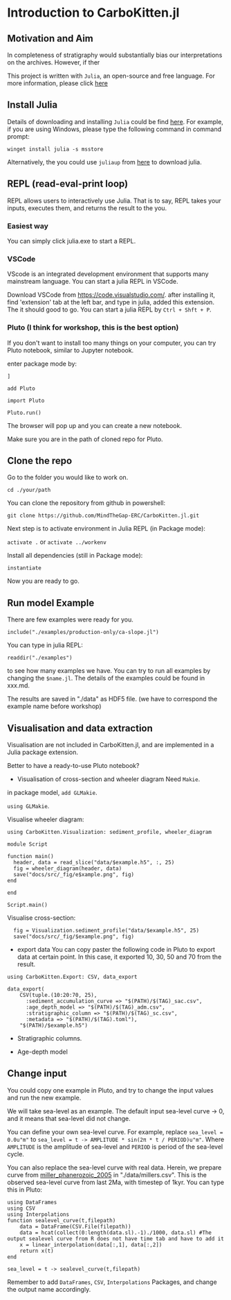 # Introduction to CarboKitten.jl

## Motivation and Aim
In completeness of stratigraphy would substantially bias our interpretations on the archives. However, if ther

This project is written with `Julia`, an open-source and free language. For more information, please click [here](https://docs.julialang.org/en/v1/)

## Install Julia
Details of downloading and installing `Julia` could be find [here](https://julialang.org/downloads/). For example, if you are using Windows, please type the following command in command prompt:

```winget install julia -s msstore``` 

Alternatively, the you could use `juliaup` from [here](github.com/JuliaLang/juliaup) to download julia.

## REPL (read-eval-print loop)
REPL allows users to interactively use Julia. That is to say, REPL takes your inputs, executes them, and returns the result to the you. 

### Easiest way
You can simply click julia.exe to start a REPL.

### VSCode
VScode is an integrated development environment that supports many mainstream language. You can start a julia REPL in VSCode. 

Download VSCode from https://code.visualstudio.com/. after installing it, find 'extension' tab at the left bar, and type in julia, added this extension. The it should good to go. You can start a julia REPL by `Ctrl + Shft + P`. 

### Pluto (I think for workshop, this is the best option)
If you don't want to install too many things on your computer, you can try Pluto notebook, similar to Jupyter notebook.

enter package mode by:

 ```]```

```add Pluto```

```import Pluto```

```Pluto.run()```

The browser will pop up and you can create a new notebook.

Make sure you are in the path of cloned repo for Pluto.

## Clone the repo
Go to the folder you would like to work on.

```cd ./your/path```

You can clone the repository from github in powershell:

```git clone https://github.com/MindTheGap-ERC/CarboKitten.jl.git ```

Next step is to activate environment in Julia REPL (in Package mode):

```activate .``` or ```activate ../workenv```

Install all dependencies (still in Package mode):

```instantiate```

Now you are ready to go.

## Run model Example
There are few examples were ready for you. 

```include("./examples/production-only/ca-slope.jl")```

You can type in julia REPL:

```readdir("./examples")```

to see how many examples we have. You can try to run all examples by changing the `$name.jl`. The details of the examples could be found in xxx.md. 

The results are saved in "./data" as HDF5 file. (we have to correspond the example name before workshop)

## Visualisation and data extraction
Visualisation are not included in CarboKitten.jl, and are implemented in a Julia package extension.

Better to have a ready-to-use Pluto notebook?

- Visualisation of cross-section and wheeler diagram
Need `Makie`.

in package model, `add GLMakie`.

`using GLMakie`.

Visualise wheeler diagram:

```using CarboKitten.Visualization: sediment_profile, wheeler_diagram```

```
module Script

function main()
  header, data = read_slice("data/$example.h5", :, 25)
  fig = wheeler_diagram(header, data)
  save("docs/src/_fig/e$xample.png", fig)
end

end

Script.main()
```

Visualise cross-section:

```
  fig = Visualization.sediment_profile("data/$example.h5", 25)
  save("docs/src/_fig/$example.png", fig)
```

- export data
You can copy paster the following code in Pluto to export data at certain point. In this case, it exported 10, 30, 50 and 70 from the result.

```
using CarboKitten.Export: CSV, data_export

data_export(
    CSV(tuple.(10:20:70, 25),
      :sediment_accumulation_curve => "$(PATH)/$(TAG)_sac.csv",
      :age_depth_model => "$(PATH)/$(TAG)_adm.csv",
      :stratigraphic_column => "$(PATH)/$(TAG)_sc.csv",
      :metadata => "$(PATH)/$(TAG).toml"),
    "$(PATH)/$example.h5")
```

- Stratigraphic columns.

- Age-depth model 

## Change input
You could copy one example in Pluto, and try to change the input values and run the new example.

We will take sea-level as an example. The default input sea-level curve -> 0, and it means that sea-level did not change.

You can define your own sea-level curve. For example, replace `sea_level = 0.0u"m"` to `sea_level = t -> AMPLITUDE * sin(2π * t / PERIOD)u"m"`. Where `AMPLITUDE` is the amplitude of sea-level and `PERIOD` is period of the sea-level cycle.

You can also replace the sea-level curve with real data. Herein, we prepare curve from [miller_phanerozoic_2005](@cite) in "./data/millers.csv". This is the observed sea-level curve from last 2Ma, with timestep of 1kyr. You can type this in Pluto:

```
using DataFrames
using CSV
using Interpolations
function sealevel_curve(t,filepath)
    data = DataFrame(CSV.File(filepath))
    data = hcat(collect(0:length(data.sl).-1)./1000, data.sl) #The output sealevel curve from R does not have time tab and have to add it 
    x = linear_interpolation(data[:,1], data[:,2])
    return x(t)
end 
```

`sea_level = t -> sealevel_curve(t,filepath)`

Remember to add `DataFrames`, `CSV`, `Interpolations` Packages, and change the output name accordingly. 